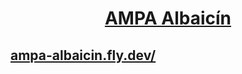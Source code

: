 # <p align="center"><a href="https://ampa-albaicin.fly.dev/" target="_blank">AMPA Albaicín</a></p>



## <a href="https://ampa-albaicin.fly.dev/" target="_blank">ampa-albaicin.fly.dev/</a>

